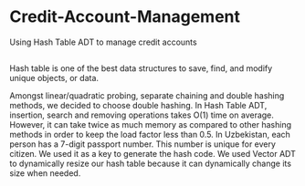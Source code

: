 # Credit-Account-Management
Using Hash Table ADT to manage credit accounts 
##
Hash table is one of the best data structures to save, find, and modify unique objects, or data. 

Amongst linear/quadratic probing, separate chaining and double hashing methods, we decided to choose double hashing.
In Hash Table ADT, insertion, search and removing operations takes O(1) time on average. However, it can take twice as much memory as  compared to other hashing methods in order to keep the load factor less than 0.5. In Uzbekistan, each person has a 7-digit passport number. This number is unique for every citizen. We used it as a key to generate the hash code. We used Vector ADT to dynamically resize our hash table because it can dynamically change its size when needed.



